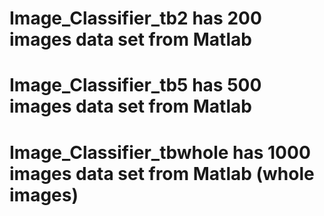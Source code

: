 # Image_Classifier_tb2 has 200 images data set from Matlab
# Image_Classifier_tb5 has 500 images data set from Matlab
# Image_Classifier_tbwhole has 1000 images data set from Matlab (whole images)
